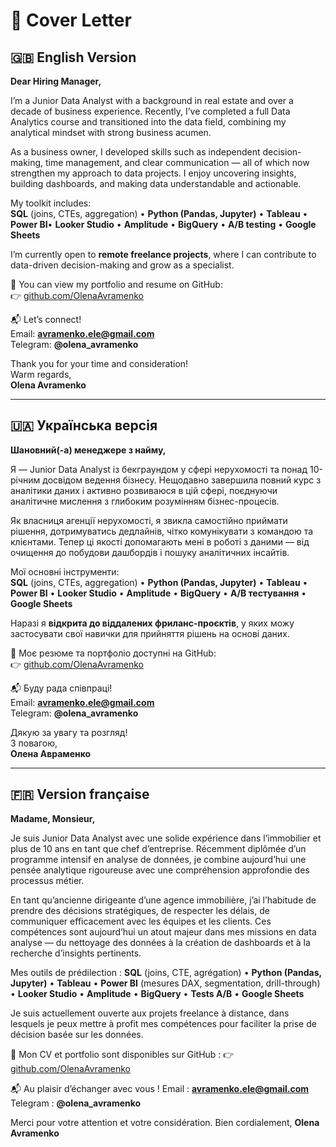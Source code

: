 
# 💌 Cover Letter

## 🇬🇧 English Version

**Dear Hiring Manager,**

I’m a Junior Data Analyst with a background in real estate and over a decade of business experience. Recently, I’ve completed a full Data Analytics course and transitioned into the data field, combining my analytical mindset with strong business acumen.

As a business owner, I developed skills such as independent decision-making, time management, and clear communication — all of which now strengthen my approach to data projects. I enjoy uncovering insights, building dashboards, and making data understandable and actionable.

My toolkit includes:  
**SQL** (joins, CTEs, aggregation) • **Python (Pandas, Jupyter)** • **Tableau** • **Power BI**• **Looker Studio** • **Amplitude** • **BigQuery** • **A/B testing** • **Google Sheets**

I’m currently open to **remote freelance projects**, where I can contribute to data-driven decision-making and grow as a specialist.

📂 You can view my portfolio and resume on GitHub:  
👉 [github.com/OlenaAvramenko](https://github.com/OlenaAvramenko)

📬 Let’s connect!  
Email: **avramenko.ele@gmail.com**  
Telegram: **@olena_avramenko**

Thank you for your time and consideration!  
Warm regards,  
**Olena Avramenko**

---

## 🇺🇦 Українська версія

**Шановний(-а) менеджере з найму,**

Я — Junior Data Analyst із бекграундом у сфері нерухомості та понад 10-річним досвідом ведення бізнесу. Нещодавно завершила повний курс з аналітики даних і активно розвиваюся в цій сфері, поєднуючи аналітичне мислення з глибоким розумінням бізнес-процесів.

Як власниця агенції нерухомості, я звикла самостійно приймати рішення, дотримуватись дедлайнів, чітко комунікувати з командою та клієнтами. Тепер ці якості допомагають мені в роботі з даними — від очищення до побудови дашбордів і пошуку аналітичних інсайтів.

Мої основні інструменти:  
**SQL** (joins, CTEs, aggregation) • **Python (Pandas, Jupyter)** • **Tableau** • **Power BI** • **Looker Studio** • **Amplitude** • **BigQuery** • **A/B тестування** • **Google Sheets**

Наразі я **відкрита до віддалених фриланс-проєктів**, у яких можу застосувати свої навички для прийняття рішень на основі даних.

📂 Моє резюме та портфоліо доступні на GitHub:  
👉 [github.com/OlenaAvramenko](https://github.com/OlenaAvramenko)

📬 Буду рада співпраці!  
Email: **avramenko.ele@gmail.com**  
Telegram: **@olena_avramenko**

Дякую за увагу та розгляд!  
З повагою,  
**Олена Авраменко**

---

## 🇫🇷 Version française

**Madame, Monsieur,**

Je suis Junior Data Analyst avec une solide expérience dans l’immobilier et plus de 10 ans en tant que chef d’entreprise.
Récemment diplômée d’un programme intensif en analyse de données, je combine aujourd’hui une pensée analytique rigoureuse avec une compréhension approfondie des processus métier.

En tant qu’ancienne dirigeante d’une agence immobilière, j’ai l’habitude de prendre des décisions stratégiques, de respecter les délais, de communiquer efficacement avec les équipes et les clients. Ces compétences sont aujourd’hui un atout majeur dans mes missions en data analyse — du nettoyage des données à la création de dashboards et à la recherche d’insights pertinents.

Mes outils de prédilection :
**SQL** (joins, CTE, agrégation) • **Python (Pandas, Jupyter)** • **Tableau** • **Power BI** (mesures DAX, segmentation, drill-through) • **Looker Studio** • **Amplitude** • **BigQuery** • **Tests A/B** • **Google Sheets**

Je suis actuellement ouverte aux projets freelance à distance, dans lesquels je peux mettre à profit mes compétences pour faciliter la prise de décision basée sur les données.

📂 Mon CV et portfolio sont disponibles sur GitHub :
👉 [github.com/OlenaAvramenko](https://github.com/OlenaAvramenko)

📬 Au plaisir d’échanger avec vous !
Email : **avramenko.ele@gmail.com**
Telegram : **@olena_avramenko**

Merci pour votre attention et votre considération.
Bien cordialement,
**Olena Avramenko**

